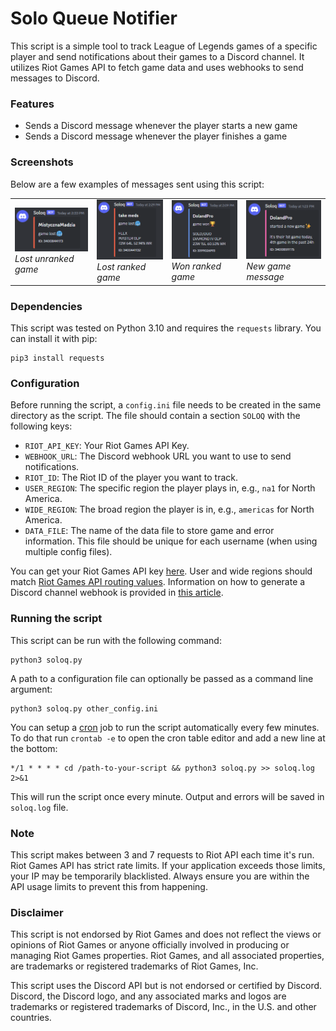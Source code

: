 # Solo Queue Notifier

This script is a simple tool to track League of Legends games of a specific player and send notifications
about their games to a Discord channel. It utilizes Riot Games API to fetch game data and uses webhooks to send messages
to Discord.

### Features

- Sends a Discord message whenever the player starts a new game
- Sends a Discord message whenever the player finishes a game

### Screenshots

Below are a few examples of messages sent using this script:
<table>
  <tr>
    <td>
      <img src="screenshots/lost_unranked.png">
      <br>
      <em>Lost unranked game</em>
    </td>
    <td>
      <img src="screenshots/lost_flex.png">
      <br>
      <em>Lost ranked game</em>
    </td>
    <td>
      <img src="screenshots/won_solo.png">
      <br>
      <em>Won ranked game</em>
    </td>
    <td>
      <img src="screenshots/new.png">
      <br>
      <em>New game message</em>
    </td>
  </tr>
</table>

### Dependencies

This script was tested on Python 3.10 and requires the `requests` library. You can install it with pip:

```
pip3 install requests
```

### Configuration

Before running the script, a `config.ini` file needs to be created in the same directory as the script. The file should
contain a section `SOLOQ` with the following keys:

- `RIOT_API_KEY`: Your Riot Games API Key.
- `WEBHOOK_URL`: The Discord webhook URL you want to use to send notifications.
- `RIOT_ID`: The Riot ID of the player you want to track.
- `USER_REGION`: The specific region the player plays in, e.g., `na1` for North America.
- `WIDE_REGION`: The broad region the player is in, e.g., `americas` for North America.
- `DATA_FILE`: The name of the data file to store game and error information. This file should be unique for each
  username (when using multiple config files).

You can get your Riot Games API key [here](https://developer.riotgames.com/). User and wide regions should
match [Riot Games API routing values](https://developer.riotgames.com/docs/lol#routing-values). Information on how to
generate a Discord channel webhook is provided
in [this article](https://support.discord.com/hc/en-us/articles/228383668-Intro-to-Webhooks).

### Running the script

This script can be run with the following command:

```
python3 soloq.py
```

A path to a configuration file can optionally be passed as a command line argument:

```
python3 soloq.py other_config.ini
```

You can setup a [cron](https://en.wikipedia.org/wiki/Cron) job to run the script automatically every few minutes. To do
that run `crontab -e` to open the cron
table editor and add a new line at the bottom:

```
*/1 * * * * cd /path-to-your-script && python3 soloq.py >> soloq.log 2>&1
```

This will run the script once every minute. Output and errors will be saved in `soloq.log` file.

### Note

This script makes between 3 and 7 requests to Riot API each time it's run.
Riot Games API has strict rate limits. If your application exceeds those limits, your IP may be temporarily blacklisted.
Always ensure you are within the API usage limits to prevent this from happening.

### Disclaimer

This script is not endorsed by Riot Games and does not reflect the views or opinions of Riot Games or anyone officially
involved in producing or managing Riot Games properties. Riot Games, and all associated properties, are trademarks or
registered trademarks of Riot Games, Inc.

This script uses the Discord API but is not endorsed or certified by Discord. Discord, the Discord logo, and any
associated marks and logos are trademarks or registered trademarks of Discord, Inc., in the U.S. and other countries.